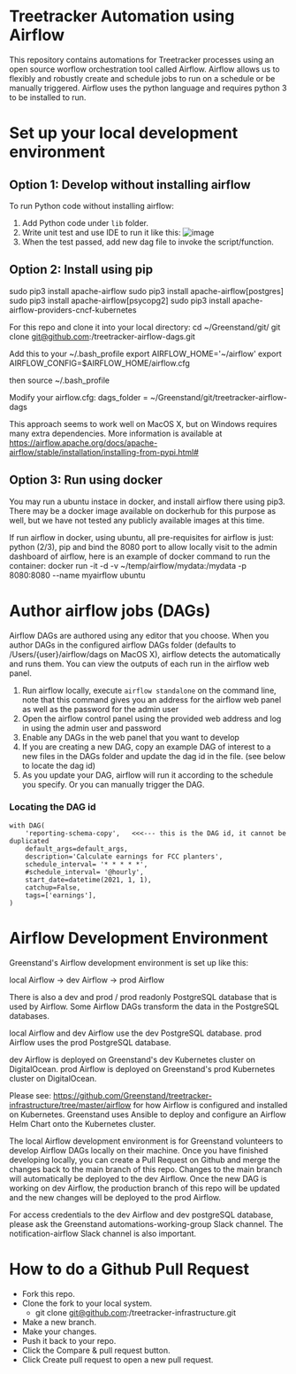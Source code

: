 # Treetracker Automation using Airflow

This repository contains automations for Treetracker processes using an open source worflow orchestration tool called Airflow. Airflow allows us to flexibly and robustly create and schedule jobs to run on a schedule or be manually triggered.  Airflow uses the python language and requires python 3 to be installed to run.

# Set up your local development environment

## Option 1: Develop without installing airflow

To run Python code without installing airflow:

1. Add Python code under `lib` folder.
2. Write unit test and use IDE to run it like this:
 ![image](https://user-images.githubusercontent.com/5744708/153327472-31f32345-ce36-4238-98cc-5a94024f3cd8.png)
3. When the test passed, add new dag file to invoke the script/function.

## Option 2: Install using pip
sudo pip3 install apache-airflow
sudo pip3 install apache-airflow[postgres]
sudo pip3 install apache-airflow[psycopg2]
sudo pip3 install apache-airflow-providers-cncf-kubernetes

For this repo and clone it into your local directory:
cd ~/Greenstand/git/
git clone git@github.com:<your github profile name>/treetracker-airflow-dags.git

Add this to your ~/.bash_profile
export AIRFLOW_HOME='~/airflow'
export AIRFLOW_CONFIG=$AIRFLOW_HOME/airflow.cfg

then 
source ~/.bash_profile

Modify your airflow.cfg:
dags_folder = ~/Greenstand/git/treetracker-airflow-dags

This approach seems to work well on MacOS X, but on Windows requires many extra dependencies.
More information is available at https://airflow.apache.org/docs/apache-airflow/stable/installation/installing-from-pypi.html#

## Option 3: Run using docker

You may run a ubuntu instace in docker, and install airflow there using pip3.  There may be a docker image available on dockerhub for this purpose as well, but we have not tested any publicly available images at this time.

If run airflow in docker, using ubuntu, all pre-requisites for airflow is just: python (2/3), pip and bind the 8080 port to allow locally visit to the admin dashboard of airflow, here is an example of docker command to run the container: docker run -it -d -v ~/temp/airflow/mydata:/mydata -p 8080:8080 --name myairflow ubuntu


# Author airflow jobs (DAGs)

Airflow DAGs are authored using any editor that you choose.  When you author DAGs in the configured airflow DAGs folder (defaults to /Users/{user}/airflow/dags on MacOS X), airflow detects the automatically and runs them.  You can view the outputs of each run in the airflow web panel.


1. Run airflow locally, execute ```airflow standalone``` on the command line, note that this command gives you an address for the airflow web panel as well as the password for the admin user
2. Open the airflow control panel using the provided web address and log in using the admin user and password
3. Enable any DAGs in the web panel that you want to develop
4. If you are creating a new DAG, copy an example DAG of interest to a new files in the DAGs folder and update the dag id in the file.  (see below to locate the dag id)
5. As you update your DAG, airflow will run it according to the schedule you specify.  Or you can manually trigger the DAG.

### Locating the DAG id
```
with DAG(
    'reporting-schema-copy',   <<<--- this is the DAG id, it cannot be duplicated
    default_args=default_args,
    description='Calculate earnings for FCC planters',
    schedule_interval= '* * * * *',
    #schedule_interval= '@hourly',
    start_date=datetime(2021, 1, 1),
    catchup=False,
    tags=['earnings'],
)
```

# Airflow Development Environment

Greenstand's Airflow development environment is set up like this:

local Airflow -> dev Airflow -> prod Airflow

There is also a dev and prod / prod readonly PostgreSQL database that is used by Airflow. Some Airflow DAGs transform the data in the PostgreSQL databases.

local Airflow and dev Airflow use the dev PostgreSQL database.
prod Airflow uses the prod PostgreSQL database.

dev Airflow is deployed on Greenstand's dev Kubernetes cluster on DigitalOcean.
prod Airflow is deployed on Greenstand's prod Kubernetes cluster on DigitalOcean.

Please see: 
https://github.com/Greenstand/treetracker-infrastructure/tree/master/airflow
for how Airflow is configured and installed on Kubernetes. Greenstand uses Ansible to deploy and configure an Airflow Helm Chart onto the Kubernetes cluster.

The local Airflow development environment is for Greenstand volunteers to develop Airflow DAGs locally on their machine. Once you have finished developing locally, you can create a Pull Request on Github and merge the changes back to the main branch of this repo. Changes to the main branch will automatically be deployed to the dev Airflow. Once the new DAG is working on dev Airflow, the production branch of this repo will be updated and the new changes will be deployed to the prod Airflow.

For access credentials to the dev Airflow and dev postgreSQL database, please ask the Greenstand automations-working-group Slack channel. The notification-airflow Slack channel is also important.

# How to do a Github Pull Request

- Fork this repo.
- Clone the fork to your local system.
	- git clone git@github.com:<github profile name>/treetracker-infrastructure.git
- Make a new branch.
- Make your changes.
- Push it back to your repo.
- Click the Compare & pull request button.
- Click Create pull request to open a new pull request.

